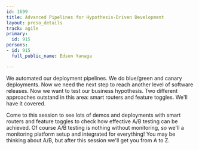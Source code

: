 ```yaml
---
id: 1699
title: Advanced Pipelines for Hypothesis-Driven Development
layout: preso_details
track: agile
primary:
  id: 915
persons:
- id: 915
  full_public_name: Edson Yanaga

---
```

We automated our deployment pipelines. We do blue/green and canary deployments. Now we need the next step to reach another level of software releases. Now we want to test our business hypothesis. Two different approaches outstand in this area: smart routers and feature toggles. We'll have it covered.

Come to this session to see lots of demos and deployments with smart routers and feature toggles to check how effective A/B testing can be achieved. Of course A/B testing is nothing without monitoring, so we'll a monitoring platform setup and integrated for everything! You may be thinking about A/B, but after this session we'll get you from A to Z.